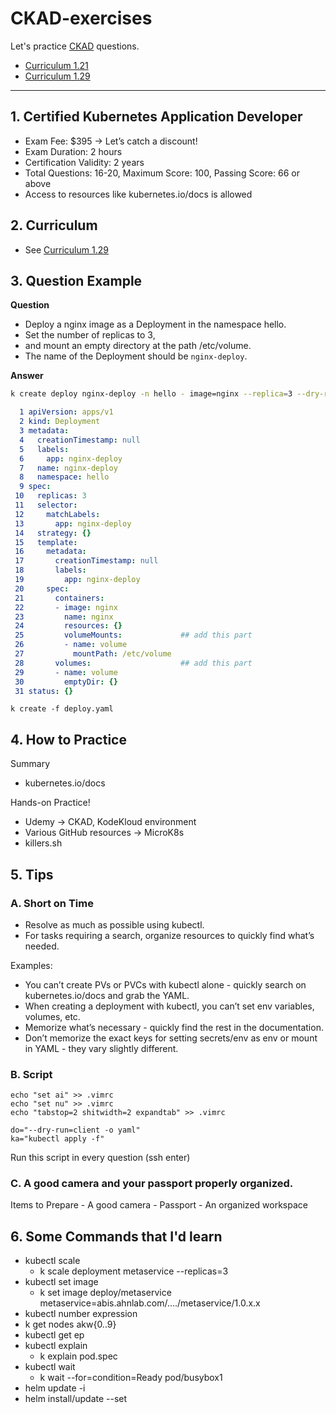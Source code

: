 # CKAD-exercises

Let's practice [CKAD](https://training.linuxfoundation.org/certification/certified-kubernetes-application-developer-ckad/) questions.

- [Curriculum 1.21](curriculum-1.21)
- [Curriculum 1.29](curriculum-1.29)

---

## 1. Certified Kubernetes Application Developer
- Exam Fee: $395 → Let’s catch a discount!
- Exam Duration: 2 hours
- Certification Validity: 2 years
- Total Questions: 16-20, Maximum Score: 100, Passing Score: 66 or above
- Access to resources like kubernetes.io/docs is allowed

## 2. Curriculum
- See [Curriculum 1.29](curriculum-1.29)

## 3. Question Example
**Question**
- Deploy a nginx image as a Deployment in the namespace hello.
- Set the number of replicas to 3,
- and mount an empty directory at the path /etc/volume.
- The name of the Deployment should be `nginx-deploy`.

**Answer**

```bash
k create deploy nginx-deploy -n hello - image=nginx --replica=3 --dry-run=client -o yaml > deploy.yaml
```

```yaml
  1 apiVersion: apps/v1
  2 kind: Deployment
  3 metadata:
  4   creationTimestamp: null
  5   labels:
  6     app: nginx-deploy
  7   name: nginx-deploy
  8   namespace: hello
  9 spec:
 10   replicas: 3
 11   selector:
 12     matchLabels:
 13       app: nginx-deploy
 14   strategy: {}
 15   template:
 16     metadata:
 17       creationTimestamp: null
 18       labels:
 19         app: nginx-deploy
 20     spec:
 21       containers:
 22       - image: nginx
 23         name: nginx
 24         resources: {}
 25         volumeMounts:             ## add this part
 26         - name: volume
 27           mountPath: /etc/volume
 28       volumes:                    ## add this part
 29       - name: volume
 30         emptyDir: {}
 31 status: {}       
```

```
k create -f deploy.yaml
```

## 4. How to Practice

Summary
- kubernetes.io/docs

Hands-on Practice!
- Udemy → CKAD, KodeKloud environment
- Various GitHub resources → MicroK8s
- killers.sh

## 5. Tips

### A. Short on Time
- Resolve as much as possible using kubectl.
- For tasks requiring a search, organize resources to quickly find what’s needed.

Examples:
- You can’t create PVs or PVCs with kubectl alone - quickly search on kubernetes.io/docs and grab the YAML.
- When creating a deployment with kubectl, you can’t set env variables, volumes, etc.
- Memorize what’s necessary - quickly find the rest in the documentation.
- Don’t memorize the exact keys for setting secrets/env as env or mount in YAML - they vary slightly different.

### B. Script

```
echo "set ai" >> .vimrc
echo "set nu" >> .vimrc
echo "tabstop=2 shitwidth=2 expandtab" >> .vimrc

do="--dry-run=client -o yaml"
ka="kubectl apply -f"
```

Run this script in every question (ssh enter)

### C. A good camera and your passport properly organized.
Items to Prepare
	- A good camera
	- Passport
	- An organized workspace

## 6. Some Commands that I'd learn
- kubectl scale
  - k scale deployment metaservice --replicas=3 
- kubectl set image
  - k set image deploy/metaservice metaservice=abis.ahnlab.com/..../metaservice/1.0.x.x
- kubectl number expression
 - k get nodes akw{0..9}
- kubectl get ep
- kubectl explain
  - k explain pod.spec 
- kubectl wait
  - k wait --for=condition=Ready pod/busybox1
- helm update -i
- helm install/update --set
